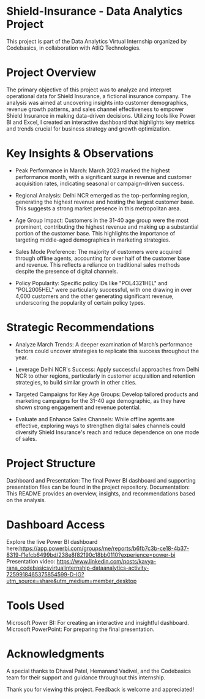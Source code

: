 # Shield-Insurance - Data Analytics Project
This project is part of the Data Analytics Virtual Internship organized by Codebasics, in collaboration with AtliQ Technologies.

# Project Overview
The primary objective of this project was to analyze and interpret operational data for Shield Insurance, a fictional insurance company. The analysis was aimed at uncovering insights into customer demographics, revenue growth patterns, and sales channel effectiveness to empower Shield Insurance in making data-driven decisions. Utilizing tools like Power BI and Excel, I created an interactive dashboard that highlights key metrics and trends crucial for business strategy and growth optimization.

# Key Insights & Observations
- Peak Performance in March:
March 2023 marked the highest performance month, with a significant surge in revenue and customer acquisition rates, indicating seasonal or campaign-driven success.

- Regional Analysis:
Delhi NCR emerged as the top-performing region, generating the highest revenue and hosting the largest customer base. This suggests a strong market presence in this metropolitan area.

- Age Group Impact:
Customers in the 31-40 age group were the most prominent, contributing the highest revenue and making up a substantial portion of the customer base. This highlights the importance of targeting middle-aged demographics in marketing strategies.

- Sales Mode Preference:
The majority of customers were acquired through offline agents, accounting for over half of the customer base and revenue. This reflects a reliance on traditional sales methods despite the presence of digital channels.

- Policy Popularity:
Specific policy IDs like "POL4321HEL" and "POL2005HEL" were particularly successful, with one drawing in over 4,000 customers and the other generating significant revenue, underscoring the popularity of certain policy types.

# Strategic Recommendations

- Analyze March Trends:
A deeper examination of March’s performance factors could uncover strategies to replicate this success throughout the year.

- Leverage Delhi NCR's Success:
Apply successful approaches from Delhi NCR to other regions, particularly in customer acquisition and retention strategies, to build similar growth in other cities.

- Targeted Campaigns for Key Age Groups:
Develop tailored products and marketing campaigns for the 31-40 age demographic, as they have shown strong engagement and revenue potential.

- Evaluate and Enhance Sales Channels:
While offline agents are effective, exploring ways to strengthen digital sales channels could diversify Shield Insurance's reach and reduce dependence on one mode of sales.

# Project Structure
Dashboard and Presentation: The final Power BI dashboard and supporting presentation files can be found in the project repository.
Documentation: This README provides an overview, insights, and recommendations based on the analysis.

# Dashboard Access
Explore the live Power BI dashboard here:https://app.powerbi.com/groups/me/reports/b6fb7c3b-ce18-4b37-8319-f1efcb6499bd/238e8f82190c18bb0110?experience=power-bi
Presentation video: https://www.linkedin.com/posts/kavya-rana_codebasicsvirtualinternship-dataanalytics-activity-7259918465375854599-D-IG?utm_source=share&utm_medium=member_desktop

# Tools Used
Microsoft Power BI: For creating an interactive and insightful dashboard.
Microsoft PowerPoint: For preparing the final presentation.

# Acknowledgments
A special thanks to Dhaval Patel, Hemanand Vadivel, and the Codebasics team for their support and guidance throughout this internship.

Thank you for viewing this project. Feedback is welcome and appreciated!
